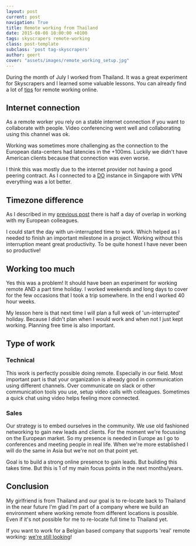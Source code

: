 ```yaml
---
layout: post
current: post
navigation: True
title: Remote working from Thailand
date: 2015-08-08 10:00:00 +0100
tags: skyscrapers remote-working
class: post-template
subclass: 'post tag-skyscrapers'
author: geert
cover: "assets/images/remote_working_setup.jpg"
---
```


During the month of July I worked from Thailand. It was a great experiment for Skyscrapers and I learned some valuable lessons. You can already find a lot of [tips](http://scottberkun.com/2013/remote-work-tips-and-tricks/) for remote working online.

## Internet connection

As a remote worker you rely on a stable internet connection if you want to collaborate with people. Video conferencing went well and collaborating using this channel was ok.

Working was sometimes more challenging as the connection to the European data-centers had latencies in the +100ms. Luckily we didn't have American clients because that connection was even worse.

I think this was mostly due to the internet provider not having a good peering contract. As I connected to a [DO](https://www.digitalocean.com) instance in Singapore with VPN everything was a lot better.

## Timezone difference

As I described in my [previous post](http://geerttheys.com/remote/skyscrapers/2015/07/10/remote-working-in-a-far-away-timezone-preparation.html) there is half a day of overlap in working with my European colleagues.

I could start the day with un-interrupted time to work. Which helped as I needed to finish an important milestone in a project. Working without this interruption meant great productivity. To be quite honest I have never been so productive!

## Working too much

Yes this was a problem! It should have been an experiment for working remote AND a part time holiday. I worked weekends and long days to cover for the few occasions that I took a trip somewhere. In the end I worked 40 hour weeks.

My lesson here is that next time I will plan a full week of 'un-interrupted' holiday. Because I didn't plan when I would work and when not I just kept working. Planning free time is also important.

## Type of work

### Technical

This work is perfectly possible doing remote. Especially in our field. Most important part is that your organization is already good in communication using different channels. Over communicate on slack or other communication tools you use, setup video calls with colleagues. Sometimes a quick chat using video helps feeling more connected.

### Sales 

Our strategy is to embed ourselves in the community. We use old fashioned networking to gain new leads and clients. For the moment we're focussing on the European market. So my presence is needed in Europe as I go to conferences and meeting people in real life. When we're more established I will do the same in Asia but we're not on that point yet.

Goal is to build a strong online presence to gain leads. But building this takes time. But this is 1 of my main focus points in the next months/years.

## Conclusion

My girlfriend is from Thailand and our goal is to re-locate back to Thailand in the near future  I'm glad I'm part of a company where we build an environment where working remote from different locations is possible. Even if it's not possible for me to re-locate full time to Thailand yet. 

If you want to work for a Belgian based company that supports 'real' remote working: [we're still looking](http://skyscrapers.eu/jobs/)!